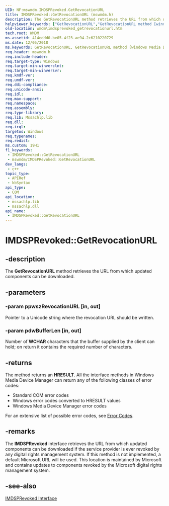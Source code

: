 ```yaml
---
UID: NF:mswmdm.IMDSPRevoked.GetRevocationURL
title: IMDSPRevoked::GetRevocationURL (mswmdm.h)
description: The GetRevocationURL method retrieves the URL from which updated components can be downloaded.
helpviewer_keywords: ["GetRevocationURL","GetRevocationURL method [windows Media Device Manager]","GetRevocationURL method [windows Media Device Manager]","IMDSPRevoked interface","IMDSPRevoked interface [windows Media Device Manager]","GetRevocationURL method","IMDSPRevoked.GetRevocationURL","IMDSPRevoked::GetRevocationURL","IMDSPRevokedGetRevocationURL","mswmdm/IMDSPRevoked::GetRevocationURL","wmdm.imdsprevoked_getrevocationurl"]
old-location: wmdm\imdsprevoked_getrevocationurl.htm
tech.root: WMDM
ms.assetid: 414eddd0-be05-4f23-ae94-2c6210220729
ms.date: 12/05/2018
ms.keywords: GetRevocationURL, GetRevocationURL method [windows Media Device Manager], GetRevocationURL method [windows Media Device Manager],IMDSPRevoked interface, IMDSPRevoked interface [windows Media Device Manager],GetRevocationURL method, IMDSPRevoked.GetRevocationURL, IMDSPRevoked::GetRevocationURL, IMDSPRevokedGetRevocationURL, mswmdm/IMDSPRevoked::GetRevocationURL, wmdm.imdsprevoked_getrevocationurl
req.header: mswmdm.h
req.include-header: 
req.target-type: Windows
req.target-min-winverclnt: 
req.target-min-winversvr: 
req.kmdf-ver: 
req.umdf-ver: 
req.ddi-compliance: 
req.unicode-ansi: 
req.idl: 
req.max-support: 
req.namespace: 
req.assembly: 
req.type-library: 
req.lib: Mssachlp.lib
req.dll: 
req.irql: 
targetos: Windows
req.typenames: 
req.redist: 
ms.custom: 19H1
f1_keywords:
 - IMDSPRevoked::GetRevocationURL
 - mswmdm/IMDSPRevoked::GetRevocationURL
dev_langs:
 - c++
topic_type:
 - APIRef
 - kbSyntax
api_type:
 - COM
api_location:
 - mssachlp.lib
 - mssachlp.dll
api_name:
 - IMDSPRevoked::GetRevocationURL
---
```


# IMDSPRevoked::GetRevocationURL


## -description

The <b>GetRevocationURL</b> method retrieves the URL from which updated components can be downloaded.

## -parameters

### -param ppwszRevocationURL [in, out]

Pointer to a Unicode string where the revocation URL should be written.

### -param pdwBufferLen [in, out]

Number of <b>WCHAR</b> characters that the buffer supplied by the client can hold; on return it contains the required number of characters.

## -returns

The method returns an <b>HRESULT</b>. All the interface methods in Windows Media Device Manager can return any of the following classes of error codes:

<ul>
<li>Standard COM error codes </li>
<li>Windows error codes converted to HRESULT values </li>
<li>Windows Media Device Manager error codes </li>
</ul>
For an extensive list of possible error codes, see <a href="/windows/desktop/WMDM/error-codes">Error Codes</a>.

## -remarks

The <b>IMDSPRevoked</b> interface retrieves the URL from which updated components can be downloaded if the service provider is ever revoked by any digital rights management system. If this method is not implemented, a default Microsoft URL will be used. This location is maintained by Microsoft and contains updates to components revoked by the Microsoft digital rights management system.

## -see-also

<a href="/windows/desktop/api/mswmdm/nn-mswmdm-imdsprevoked">IMDSPRevoked Interface</a>

